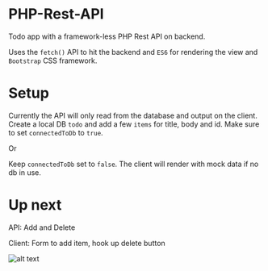 # PHP-Rest-API
Todo app with a framework-less PHP Rest API on backend.

Uses the `fetch()` API to hit the backend and `ES6` for rendering the view and `Bootstrap` CSS framework.

# Setup
Currently the API will only read from the database and output on the client. 
Create a local DB `todo` and add a few `items` for title, body and id. 
Make sure to set `connectedToDb` to `true`.

Or

Keep `connectedToDb` set to `false`.
The client will render with mock data if no db in use.

# Up next
API:  Add and Delete

Client: Form to add item, hook up delete button


![alt text](https://i.imgur.com/0BLf5FX.png)
